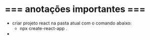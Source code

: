 # === anotações importantes ===

- criar projeto react na pasta atual com o comando abaixo:
    - npx create-react-app .
- 